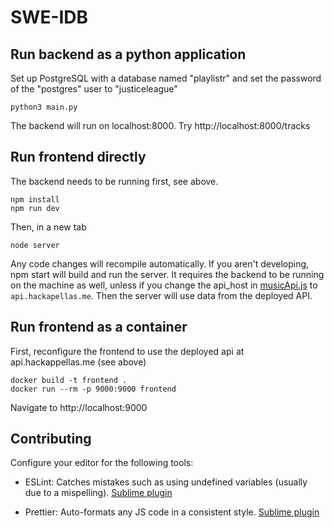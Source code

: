 # SWE-IDB


## Run backend as a python application
Set up PostgreSQL with a database named "playlistr" and set the password of the "postgres" user to "justiceleague"
```
python3 main.py
```
The backend will run on localhost:8000. Try http://localhost:8000/tracks


## Run frontend directly
The backend needs to be running first, see above.
```
npm install
npm run dev
```
Then, in a new tab
```
node server
```
Any code changes will recompile automatically. If you aren't developing, npm start will build and run the server. It requires the backend to be running on the machine as well, unless if you change the api_host in [musicApi.js](src/services/api/musicApi.js) to `api.hackapellas.me`. Then the server will use data from the deployed API.



## Run frontend as a container
First, reconfigure the frontend to use the deployed api at api.hackappellas.me (see above)
```
docker build -t frontend .
docker run --rm -p 9000:9000 frontend
```
Navigate to http://localhost:9000


## Contributing

Configure your editor for the following tools:

* ESLint: Catches mistakes such as using undefined variables (usually due to a mispelling). [Sublime plugin](https://github.com/roadhump/SublimeLinter-eslint)

* Prettier: Auto-formats any JS code in a consistent style. [Sublime plugin](https://github.com/jonlabelle/SublimeJsPrettier)
